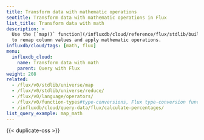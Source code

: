 ```yaml
---
title: Transform data with mathematic operations
seotitle: Transform data with mathematic operations in Flux
list_title: Transform data with math
description: >
  Use the [`map()` function](/influxdb/cloud/reference/flux/stdlib/built-in/transformations/map)
  to remap column values and apply mathematic operations.
influxdb/cloud/tags: [math, flux]
menu:
  influxdb_cloud:
    name: Transform data with math
    parent: Query with Flux
weight: 208
related:
  - /flux/v0/stdlib/universe/map
  - /flux/v0/stdlib/universe/reduce/
  - /flux/v0/language/operators/
  - /flux/v0/function-types#type-conversions, Flux type-conversion functions
  - /influxdb/cloud/query-data/flux/calculate-percentages/
list_query_example: map_math
---
```


{{< duplicate-oss >}}